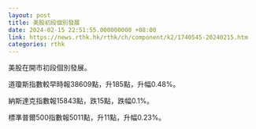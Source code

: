 ```yaml
---
layout: post
title: 美股初段個別發展
date: 2024-02-15 22:51:55.000000000 +08:00
link: https://news.rthk.hk/rthk/ch/component/k2/1740545-20240215.htm
categories: rthk
---
```


美股在開市初段個別發展。

道瓊斯指數較早時報38609點，升185點，升幅0.48%。

納斯達克指數報15843點，跌15點，跌幅0.1%。

標準普爾500指數報5011點，升11點，升幅0.23%。
